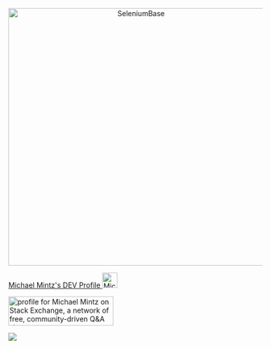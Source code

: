 <!--
**mdmintz/mdmintz** is a ✨ _special_ ✨ repository because its `README.md` (this file) appears on your GitHub profile.

Here are some ideas to get you started:

- 🔭 I’m currently working on ...
- 🌱 I’m currently learning ...
- 👯 I’m looking to collaborate on ...
- 🤔 I’m looking for help with ...
- 💬 Ask me about ...
- 📫 How to reach me: ...
- 😄 Pronouns: ...
- ⚡ Fun fact: ...
-->

<p align="center"><a href="https://github.com/seleniumbase/SeleniumBase/"><img align="center" src="https://seleniumbase.github.io/cdn/img/sb_media_logo_t6.png" alt="SeleniumBase" width="510" /></a></p>

<p><a href="https://dev.to/mintzworld">
  <span>Michael Mintz's DEV Profile</span>
  <img src="https://d2fltix0v2e0sb.cloudfront.net/dev-badge.svg" alt="Michael Mintz's DEV Profile" height="30" width="30">
</a></p>
  
<p><a href="https://stackexchange.com/users/9494775/michael-mintz"><img src="https://stackexchange.com/users/flair/9494775.png" width="208" height="58" alt="profile for Michael Mintz on Stack Exchange, a network of free, community-driven Q&amp;A sites" title="profile for Michael Mintz on Stack Exchange, a network of free, community-driven Q&amp;A sites" /></a></p>

![](https://komarev.com/ghpvc/?username=mdmintz&color=green)
